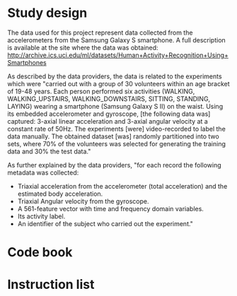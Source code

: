 Study design
=====================

The data used for this project represent data collected from the accelerometers from the Samsung Galaxy S smartphone. A full description is available at the site where the data was obtained: http://archive.ics.uci.edu/ml/datasets/Human+Activity+Recognition+Using+Smartphones

As described by the data providers, the data is related to the experiments which were "carried out with a group of 30 volunteers within an age bracket of 19-48 years. Each person performed six activities (WALKING, WALKING_UPSTAIRS, WALKING_DOWNSTAIRS, SITTING, STANDING, LAYING) wearing a smartphone (Samsung Galaxy S II) on the waist. Using its embedded accelerometer and gyroscope, [the following data was] captured: 3-axial linear acceleration and 3-axial angular velocity at a constant rate of 50Hz. The experiments [were] video-recorded to label the data manually. The obtained dataset [was] randomly partitioned into two sets, where 70% of the volunteers was selected for generating the training data and 30% the test data."

As further explained by the data providers, "for each record the following metadata was collected:
- Triaxial acceleration from the accelerometer (total acceleration) and the estimated body acceleration.
- Triaxial Angular velocity from the gyroscope. 
- A 561-feature vector with time and frequency domain variables. 
- Its activity label. 
- An identifier of the subject who carried out the experiment."

Code book
=====================

Instruction list
=====================
